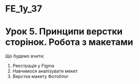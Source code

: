 # FE_1y_37

# Урок 5. Принципи верстки сторінок. Робота з макетами

Що будемо вчити:

1.  Реєстрація у Figma
2.  Навчимося аналізувати мекет
3.  Верстка макету Фотоблог
